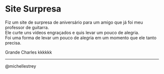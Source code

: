 # Site Surpresa 

Fiz um site de surpresa de aniversário para um amigo que já foi meu professor de guitarra.  
Ele curte uns vídeos engraçados e quis levar um pouco de alegria.  
Foi uma forma de levar um pouco de alegria em um momento que ele tanto precisa.

Grande Charles kkkkkk

---

@michellestrey
